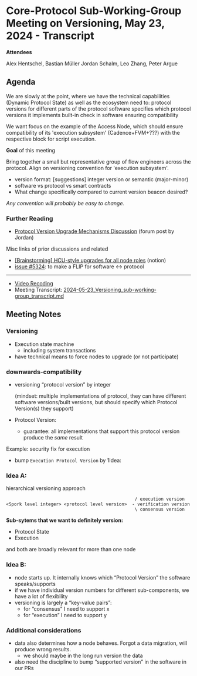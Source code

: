 # Core-Protocol Sub-Working-Group Meeting on Versioning, May 23, 2024 - Transcript

**Attendees**

Alex Hentschel,
Bastian Müller
Jordan Schalm,
Leo Zhang,
Peter Argue

## Agenda

We are slowly at the point, where we have the technical capabilities (Dynamic Protocol State) as well as the ecosystem need to:
protocol versions for different parts of the protocol
software specifies which protocol versions it implements
built-in check in software ensuring compatibility

We want focus on the example of the Access Node, which should ensure compatibility of its 'execution subsystem' (Cadence+FVM+???) with the respective block for script execution.

**Goal** of this meeting

Bring together a small but representative group of flow engineers across the protocol. Align on versioning convention for 'execution subsystem'.
* version format: [suggestions] integer version or semantic (major-minor)
* software vs protocol vs smart contracts
* What change specifically compared to current version beacon desired?


_Any convention will probably be easy to change._


### Further Reading
- [Protocol Version Upgrade Mechanisms Discussion](https://forum.flow.com/t/protocol-version-upgrade-mechanisms-discussion/5717) (forum post by Jordan)

Misc links of prior discussions and related
- [[Brainstorming] HCU-style upgrades for all node roles](https://flowfoundation.notion.site/Brainstorming-HCU-style-upgrades-for-all-node-roles-b6b0ab084075432782cd0407b73479c7) (notion)
- [issue #5324](https://github.com/onflow/flow-go/issues/5324): to make a FLIP for software ↔ protocol


---
- [Video Recoding](https://drive.google.com/file/d/1f3tUqVaA425iFS8u-ldyZRHNr4u5udDx/view?usp=sharing)
- Meeting Transcript: [2024-05-23_Versioning_sub-working-group_transcript.md](./2024-05-23_Versioning_sub-working-group_transcript.md)

## Meeting Notes

### Versioning

- Execution state machine
    - including system transactions
- have technical means to force nodes to upgrade (or not participate)

### downwards-compatibility

- versioning “protocol version” by integer

  (mindset: multiple implementations of protocol, they can have different software versions/built versions, but should specify which Protocol Version(s) they support)

- Protocol Version:
    - guarantee: all implementations that support this protocol version produce the *same* result

Example: security fix for execution

- bump `Execution Protocol Version` by 1Idea:

### Idea A:

hierarchical versioning approach
```
                                                 / execution version
<Spork level integer> <protocol level version>  - verification version
                                                 \ consensus version
```

**Sub-sytems that we want to definitely version:**

- Protocol State
- Execution

and both are broadly relevant for more than one node

### Idea B:

- node starts up. It internally knows which “Protocol Version” the software speaks/supports
- if we have individual version numbers for different sub-components, we have a lot of flexibility
- versioning is largely a “key-value pairs”:
    - for “consensus” I need to support x
    - for “execution” I need to support y

### Additional considerations

- data also determines how a node behaves. Forgot a data migration, will produce wrong results.
    - we should maybe in the long run version the data
- also need the discipline to bump “supported version” in the software in our PRs